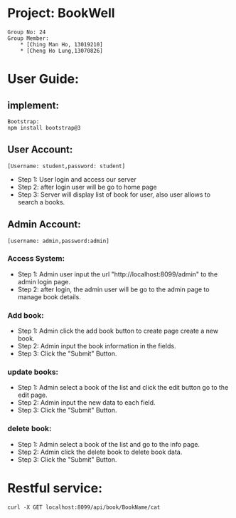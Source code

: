 # Project: BookWell
    Group No: 24
    Group Member: 
        * [Ching Man Ho, 13019210] 
        * [Cheng Ho Lung,13070826]

# User Guide:
## **implement:**
    Bootstrap:
    npm install bootstrap@3

## User Account:
    [Username: student,password: student]
* Step 1: User login and access our server
* Step 2: after login user will be go to home page
* Step 3: Server will display list of book for user, also user allows to search a books.

## Admin Account:
    [username: admin,password:admin]

### Access System:
* Step 1: Admin user input the url "http://localhost:8099/admin" to the admin login page.
* Step 2: after login, the admin user will be go to the admin page to manage book details.

### Add book:
* Step 1: Admin click the add book button to create page create a new book.
* Step 2: Admin input the book information in the fields. 
* Step 3: Click the "Submit" Button.

### update books:
* Step 1: Admin select a book of the list and click the edit button go to the edit page.
* Step 2: Admin input the new data to each field.
* Step 3: Click the "Submit" Button.

### delete book:
* Step 1: Admin select a book of the list and go to the info page.
* Step 2: Admin click the delete book to delete book data.
* Step 3: Click the "Submit" Button.

# Restful service:
    curl -X GET localhost:8099/api/book/BookName/cat    